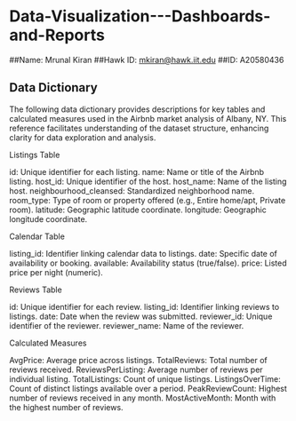 # Data-Visualization---Dashboards-and-Reports

##Name: Mrunal Kiran
##Hawk ID: mkiran@hawk.iit.edu
##ID: A20580436

## Data Dictionary
The following data dictionary provides descriptions for key tables and calculated measures used in the Airbnb market analysis of Albany, NY. This reference facilitates understanding of the dataset structure, enhancing clarity for data exploration and analysis.

Listings Table

id: Unique identifier for each listing.
name: Name or title of the Airbnb listing.
host_id: Unique identifier of the host.
host_name: Name of the listing host.
neighbourhood_cleansed: Standardized neighborhood name.
room_type: Type of room or property offered (e.g., Entire home/apt, Private room).
latitude: Geographic latitude coordinate.
longitude: Geographic longitude coordinate.

Calendar Table

listing_id: Identifier linking calendar data to listings.
date: Specific date of availability or booking.
available: Availability status (true/false).
price: Listed price per night (numeric).

Reviews Table

id: Unique identifier for each review.
listing_id: Identifier linking reviews to listings.
date: Date when the review was submitted.
reviewer_id: Unique identifier of the reviewer.
reviewer_name: Name of the reviewer.

Calculated Measures

AvgPrice: Average price across listings.
TotalReviews: Total number of reviews received.
ReviewsPerListing: Average number of reviews per individual listing.
TotalListings: Count of unique listings.
ListingsOverTime: Count of distinct listings available over a period.
PeakReviewCount: Highest number of reviews received in any month.
MostActiveMonth: Month with the highest number of reviews.